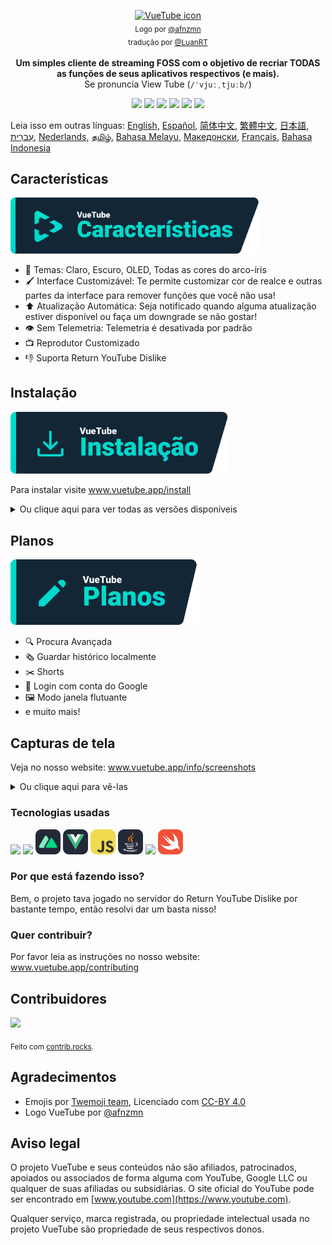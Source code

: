 <p align="center">
  <a href="https://vuetube.app/">
    <img src="https://cdn.discordapp.com/attachments/751596360108605500/980418672331988992/VueTube_Dark.svg" alt="VueTube icon" width="500"/>
  </a>
  </br>
  <sub>Logo por <a href="https://github.com/afnzmn">@afnzmn</a></sub></br>
  <sub>tradução por <a href="https://github.com/LuanRT">@LuanRT</a></sub>
  </br>
  </br>
<strong>Um simples cliente de streaming FOSS com o objetivo de recriar TODAS as funções de seus aplicativos respectivos (e mais).</strong>
</br>
Se pronuncia View Tube (<code>/ˈvjuːˌtjuːb/</code>)
</p>

<p align="center">
  <a href="https://github.com/VueTubeApp/VueTube/blob/main/LICENSE" alt="License"><img src="https://img.shields.io/github/license/VueTubeApp/VueTube"></img></a>
  <a href="https://github.com/VueTubeApp/VueTube/actions/workflows/ci.yml" alt="CI"><img src="https://github.com/VueTubeApp/VueTube/actions/workflows/ci.yml/badge.svg"></img></a>
  <a href="https://reddit.com/r/vuetube" alt="Reddit"><img src="https://img.shields.io/reddit/subreddit-subscribers/vuetube?label=r%2FVuetube&logo=reddit&logoColor=white"></img></a>
  <a href="https://t.me/VueTube" alt="Telegram"><img src="https://img.shields.io/endpoint?label=VueTube&url=https%3A%2F%2Ftelegram-badge-4mbpu8e0fit4.runkit.sh%2F%3Furl%3Dhttps%3A%2F%2Ft.me%2FVuetube"></img></a>
  <a href="https://discord.gg/7P8KJrdd5W" alt="Discord"><img src="https://img.shields.io/discord/946587366242533377?label=Discord&style=flat&logo=discord&logoColor=white"></img></a>
  <a href="https://twitter.com/VueTubeApp" alt="Twitter"><img src="https://img.shields.io/twitter/follow/VueTubeApp?label=Follow&style=flat&logo=twitter"></img></a>
</p>

Leia isso em outras línguas: [English,](readme.md) [Español,](readme.es.md) [简体中文,](readme.zh-hans.md) [繁體中文,](readme.zh-hant.md) [日本語,](readme.ja.md) [עִברִית,](readme.he.md) [Nederlands,](readme.nl.md) [தமிழ்,](readme.ta.md) [Bahasa Melayu,](readme.ms.md) [Македонски,](readme.mk.md) [Français,](readme.fr.md) [Bahasa Indonesia](readme.id.md)

## Características

<img src="./resources/readme-pt-br/Features.pt-br.svg" alt="VueTube icon" width="400"/>

- 🎨 Temas: Claro, Escuro, OLED, Todas as cores do arco-íris
- 🖌️ Interface Customizável: Te permite customizar cor de realce e outras partes da interface para remover funções que você não usa!
- ⬆️ Atualização Automática: Seja notificado quando alguma atualização estiver disponível ou faça um downgrade se não gostar! 
- 👁️ Sem Telemetria: Telemetria é desativada por padrão
- 📺 Reprodutor Customizado
- 👎 Suporta Return YouTube Dislike

## Instalação

<img src="./resources/readme-pt-br/Install.pt-br.svg" alt="VueTube icon" width="350"/>

Para instalar visite www.vuetube.app/install

<details>
  <summary>Ou clique aqui para ver todas as versões disponíveis</summary>
<br />

### Android
| <a href=https://nightly.link/VueTubeApp/VueTube/workflows/ci/main/android.zip><img id="im" width="200" src=./resources/getunstable.png></a>  | <a href=https://github.com/VueTubeApp/VueTube/releases/download/0.2/VueTube-Canary-June-15-2022.apk><img id="im" width="200" src=./resources/getcanary.png></a> | <a href=https://vuetube.app/install><img id="im" width="200" src=./resources/getstable.png></a>  |
| ------------- | ------------- |  ------------- |
| Muitos bugs, mas acesso antecipado a novas funções | Menos bugs, pode ter um pouco mais de funções do que a estável | Não disponível até que o app esteja mais maduro |
  

### iOS
| <a href=https://nightly.link/VueTubeApp/VueTube/workflows/ci/main/iOS.zip><img id="im" width="200" src=./resources/getunstable.png></a>  | <a href=https://cdn.discordapp.com/attachments/949908267855921163/972164558930198528/VueTube-Canary-May-6-2022.ipa><img id="im" width="200" src=./resources/getcanary.png></a> | <a href=https://vuetube.app/install><img id="im" width="200" src=./resources/getstable.png></a>  |
| ------------- | ------------- |  ------------- |
| Muitos bugs, mas acesso antecipado a novas funções | Menos bugs, pode ter um pouco mais de funções do que a estável | Não disponível até que o app esteja mais maduro |
  
</details>

## Planos

<img src="./resources/readme-pt-br/Plans.pt-br.svg" alt="VueTube icon" width="300"/>

- 🔍 Procura Avançada
- 🗞️ Guardar histórico localmente
- ✂️ Shorts
- 🧑 Login com conta do Google
- 🖼️ Modo janela flutuante
- e muito mais!

## Capturas de tela

Veja no nosso website: www.vuetube.app/info/screenshots

<details>
  <summary> Ou clique aqui para vê-las </summary>
<br />
  
<img src="https://vuetube.app/wtch.png" width="400">
<img src="https://vuetube.app/stng.png" width="400">
<img src="https://vuetube.app/srch.png" width="400">
     
</details>

### Tecnologias usadas

<a href="https://capacitorjs.com/solution/vue"><img src="https://cdn.discordapp.com/attachments/953538236716814356/955694368742834176/Capacitator-Dark.svg" height=40/></a> <a href="https://vuetifyjs.com/"><img src="https://cdn.discordapp.com/attachments/810799100940255260/973719873467342908/Vuetify-Dark.svg" height=40/></a> <a href="https://nuxtjs.org/"><img src="https://github.com/tandpfun/skill-icons/raw/main/icons/NuxtJS-Dark.svg" height=40/></a> <a href="https://vuejs.org/"><img src="https://github.com/tandpfun/skill-icons/raw/main/icons/VueJS-Dark.svg" height=40/></a> <a href="https://javascript.com/"><img src="https://github.com/tandpfun/skill-icons/raw/main/icons/JavaScript.svg" height=40/></a> <a href="https://java.com/"><img src="https://github.com/tandpfun/skill-icons/raw/main/icons/Java-Dark.svg" height=40/></a> <a href="https://gradle.com/"><img src="https://cdn.discordapp.com/attachments/810799100940255260/955691550560636958/Gradle.svg" height=40/></a> <a href="https://developer.apple.com/swift/"><img src="https://github.com/tandpfun/skill-icons/raw/main/icons/Swift.svg" height=40/></a>

### Por que está fazendo isso?

Bem, o projeto tava jogado no servidor do Return YouTube Dislike por bastante tempo, então resolvi dar um basta nisso!

### Quer contribuir?

Por favor leia as instruções no nosso website: www.vuetube.app/contributing

## Contribuidores

<a href="https://github.com/VueTubeApp/VueTube/graphs/contributors">
  <img src="https://contrib.rocks/image?repo=VueTubeApp/VueTube" />
</a>

<sub>Feito com [contrib.rocks](https://contrib.rocks). </sub>

## Agradecimentos

- Emojis por [Twemoji team](https://twemoji.twitter.com/), Licenciado com [CC-BY 4.0](https://creativecommons.org/licenses/by/4.0/)
- Logo VueTube por [@afnzmn](https://github.com/afnzmn)

## Aviso legal

O projeto VueTube e seus conteúdos não são afiliados, patrocinados, apoiados ou associados de forma alguma com YouTube, Google LLC ou qualquer de suas afiliadas ou subsidiárias. O site oficial do YouTube pode ser encontrado em [www.youtube.com](https://www.youtube.com).

Qualquer serviço, marca registrada, ou propriedade intelectual usada no projeto VueTube são propriedade de seus respectivos donos.
